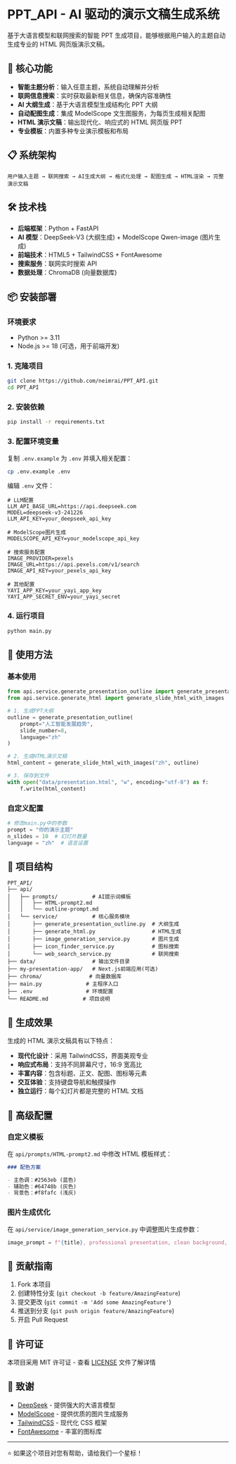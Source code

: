 # PPT_API - AI 驱动的演示文稿生成系统

基于大语言模型和联网搜索的智能 PPT 生成项目，能够根据用户输入的主题自动生成专业的 HTML 网页版演示文稿。

## 🚀 核心功能

- **智能主题分析**：输入任意主题，系统自动理解并分析
- **联网信息搜索**：实时获取最新相关信息，确保内容准确性
- **AI 大纲生成**：基于大语言模型生成结构化 PPT 大纲
- **自动配图生成**：集成 ModelScope 文生图服务，为每页生成相关配图
- **HTML 演示文稿**：输出现代化、响应式的 HTML 网页版 PPT
- **专业模板**：内置多种专业演示模板和布局

## 📋 系统架构

```
用户输入主题 → 联网搜索 → AI生成大纲 → 格式化处理 → 配图生成 → HTML渲染 → 完整演示文稿
```

## 🛠️ 技术栈

- **后端框架**：Python + FastAPI
- **AI 模型**：DeepSeek-V3 (大纲生成) + ModelScope Qwen-image (图片生成)
- **前端技术**：HTML5 + TailwindCSS + FontAwesome
- **搜索服务**：联网实时搜索 API
- **数据处理**：ChromaDB (向量数据库)

## 📦 安装部署

### 环境要求

- Python >= 3.11
- Node.js >= 18 (可选，用于前端开发)

### 1. 克隆项目

```bash
git clone https://github.com/neimrai/PPT_API.git
cd PPT_API
```

### 2. 安装依赖

```bash
pip install -r requirements.txt
```

### 3. 配置环境变量

复制 `.env.example` 为 `.env` 并填入相关配置：

```bash
cp .env.example .env
```

编辑 `.env` 文件：

```env
# LLM配置
LLM_API_BASE_URL=https://api.deepseek.com
MODEL=deepseek-v3-241226
LLM_API_KEY=your_deepseek_api_key

# ModelScope图片生成
MODELSCOPE_API_KEY=your_modelscope_api_key

# 搜索服务配置
IMAGE_PROVIDER=pexels
IMAGE_URL=https://api.pexels.com/v1/search
IMAGE_API_KEY=your_pexels_api_key

# 其他配置
YAYI_APP_KEY=your_yayi_app_key
YAYI_APP_SECRET_ENV=your_yayi_secret
```

### 4. 运行项目

```bash
python main.py
```

## 🎯 使用方法

### 基本使用

```python
from api.service.generate_presentation_outline import generate_presentation_outline
from api.service.generate_html import generate_slide_html_with_images

# 1. 生成PPT大纲
outline = generate_presentation_outline(
    prompt="人工智能发展趋势",
    slide_number=8,
    language="zh"
)

# 2. 生成HTML演示文稿
html_content = generate_slide_html_with_images("zh", outline)

# 3. 保存到文件
with open("data/presentation.html", "w", encoding="utf-8") as f:
    f.write(html_content)
```

### 自定义配置

```python
# 修改main.py中的参数
prompt = "你的演示主题"
n_slides = 10  # 幻灯片数量
language = "zh"  # 语言设置
```

## 📁 项目结构

```
PPT_API/
├── api/
│   ├── prompts/           # AI提示词模板
│   │   ├── HTML-prompt2.md
│   │   └── outline-prompt.md
│   └── service/           # 核心服务模块
│       ├── generate_presentation_outline.py  # 大纲生成
│       ├── generate_html.py                  # HTML生成
│       ├── image_generation_service.py       # 图片生成
│       ├── icon_finder_service.py            # 图标搜索
│       └── web_search_service.py             # 联网搜索
├── data/                  # 输出文件目录
├── my-presentation-app/   # Next.js前端应用(可选)
├── chroma/               # 向量数据库
├── main.py              # 主程序入口
├── .env                 # 环境配置
└── README.md           # 项目说明
```

## 🎨 生成效果

生成的 HTML 演示文稿具有以下特点：

- **现代化设计**：采用 TailwindCSS，界面美观专业
- **响应式布局**：支持不同屏幕尺寸，16:9 宽高比
- **丰富内容**：包含标题、正文、配图、图标等元素
- **交互体验**：支持键盘导航和触摸操作
- **独立运行**：每个幻灯片都是完整的 HTML 文档

## 🔧 高级配置

### 自定义模板

在 `api/prompts/HTML-prompt2.md` 中修改 HTML 模板样式：

```markdown
### 配色方案

- 主色调：#2563eb (蓝色)
- 辅助色：#64748b (灰色)
- 背景色：#f8fafc (浅灰)
```

### 图片生成优化

在 `api/service/image_generation_service.py` 中调整图片生成参数：

```python
image_prompt = f"{title}, professional presentation, clean background, high quality"
```

## 🤝 贡献指南

1. Fork 本项目
2. 创建特性分支 (`git checkout -b feature/AmazingFeature`)
3. 提交更改 (`git commit -m 'Add some AmazingFeature'`)
4. 推送到分支 (`git push origin feature/AmazingFeature`)
5. 开启 Pull Request

## 📄 许可证

本项目采用 MIT 许可证 - 查看 [LICENSE](LICENSE) 文件了解详情

## 🙏 致谢

- [DeepSeek](https://www.deepseek.com/) - 提供强大的大语言模型
- [ModelScope](https://modelscope.cn/) - 提供优质的图片生成服务
- [TailwindCSS](https://tailwindcss.com/) - 现代化 CSS 框架
- [FontAwesome](https://fontawesome.com/) - 丰富的图标库

---

⭐ 如果这个项目对您有帮助，请给我们一个星标！
